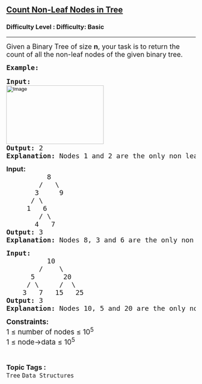 <h2><a href="https://www.geeksforgeeks.org/problems/count-non-leaf-nodes-in-tree/1?itm_source=geeksforgeeks&itm_medium=article&itm_campaign=practice_card">Count Non-Leaf Nodes in Tree</a></h2><h3>Difficulty Level : Difficulty: Basic</h3><hr><div class="problems_problem_content__Xm_eO"><p><span style="font-size: 18px;">Given a Binary Tree of size <strong>n</strong>, your task is to return the count of all the non-leaf nodes of the given binary tree.</span></p>
<pre><span style="font-size: 18px;"><strong>Example:</strong></span><br><br><span style="font-size: 18px;"><strong style="font-size: 18px;">Input:</strong><span style="font-size: 18px;"> 
<input style="height: 156px; width: 259px;" alt="Image" src="https://contribute.geeksforgeeks.org/wp-content/uploads/tree121.gif" type="image"></span></span><br><span style="font-size: 18px;"><strong style="font-size: 18px;">Output: </strong><span style="font-size: 18px;">2
</span><strong style="font-size: 18px;">Explanation: </strong><span style="font-size: 18px;">Nodes 1 and 2 are the only non leaf nodes.</span></span></pre>
<pre><span style="font-size: 18px;"><strong style="font-size: 18px; font-family: -apple-system, BlinkMacSystemFont, 'Segoe UI', Roboto, Oxygen, Ubuntu, Cantarell, 'Open Sans', 'Helvetica Neue', sans-serif;">Input:</strong><span style="font-size: 18px; font-family: -apple-system, BlinkMacSystemFont, 'Segoe UI', Roboto, Oxygen, Ubuntu, Cantarell, 'Open Sans', 'Helvetica Neue', sans-serif;"> </span></span><br><span style="font-size: 18px;"><span style="font-size: 18px;"><span style="font-size: 18px;">          8
        /   \
       3     9
      / \
     1   6
        / \
       4   7
</span><strong style="font-size: 18px;">Output: </strong><span style="font-size: 18px;">3
</span><strong style="font-size: 18px;">Explanation: </strong><span style="font-size: 18px;">Nodes 8, 3 and 6 are the only non leaf nodes.</span></span></span></pre>
<pre><span style="font-size: 18px;"><span style="font-size: 18px;"><strong style="font-size: 18px;">Input:</strong><span style="font-size: 18px;"> <br>          10
        /    \
      5       20
     / \     /  \
    3   7   15   25
</span><strong style="font-size: 18px;">Output: </strong><span style="font-size: 18px;">3
</span><strong style="font-size: 18px;">Explanation: </strong><span style="font-size: 18px;">Nodes 10, 5 and 20 are the only non leaf nodes.</span></span></span></pre>
<p><span style="font-size: 18px;"><span style="font-size: 14pt;"><strong style="font-family: -apple-system, BlinkMacSystemFont, 'Segoe UI', Roboto, Oxygen, Ubuntu, Cantarell, 'Open Sans', 'Helvetica Neue', sans-serif;">Constraints:<br></strong><span style="font-family: -apple-system, BlinkMacSystemFont, 'Segoe UI', Roboto, Oxygen, Ubuntu, Cantarell, 'Open Sans', 'Helvetica Neue', sans-serif;">1 ≤ number of nodes ≤ 10</span><sup style="font-family: -apple-system, BlinkMacSystemFont, 'Segoe UI', Roboto, Oxygen, Ubuntu, Cantarell, 'Open Sans', 'Helvetica Neue', sans-serif;">5<br></sup><span style="font-family: -apple-system, BlinkMacSystemFont, 'Segoe UI', Roboto, Oxygen, Ubuntu, Cantarell, 'Open Sans', 'Helvetica Neue', sans-serif;">1 ≤ node-&gt;data ≤ 10</span><sup style="font-family: -apple-system, BlinkMacSystemFont, 'Segoe UI', Roboto, Oxygen, Ubuntu, Cantarell, 'Open Sans', 'Helvetica Neue', sans-serif;">5</sup></span></span></p></div><br><p><span style=font-size:18px><strong>Topic Tags : </strong><br><code>Tree</code>&nbsp;<code>Data Structures</code>&nbsp;